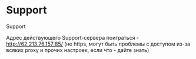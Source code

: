 # Support
Support

Адрес действующего Support-сервера поиграться - http://62.213.76.157:85/ (не https, могут быть проблемы с доступом из-за всяких proxy и прочих настроек, если что - дайте знать)
